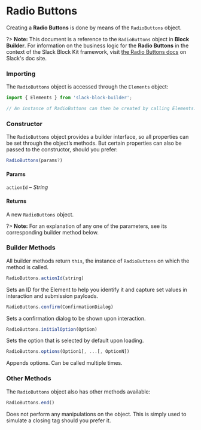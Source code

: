 # Radio Buttons

Creating a **Radio Buttons** is done by means of the `RadioButtons` object.

?> **Note:** This document is a reference to the `RadioButtons` object in **Block Builder**. For information on the business logic for the **Radio Buttons** in the context of the Slack Block Kit framework, visit [the Radio Buttons docs](https:&#x2F;&#x2F;api.slack.com&#x2F;reference&#x2F;block-kit&#x2F;block-elements#radio) on Slack's doc site.

### Importing

The `RadioButtons` object is accessed through the `Elements` object:

```javascript
import { Elements } from 'slack-block-builder';

// An instance of RadioButtons can then be created by calling Elements.RadioButtons();
```


### Constructor

The `RadioButtons` object provides a builder interface, so all properties can be set through the object’s methods. But certain properties can also be passed to the constructor, should you prefer:

```javascript
RadioButtons(params?)
```

#### Params

`actionId` – *String*

#### Returns

A new `RadioButtons` object.

?> **Note:** For an explanation of any one of the parameters, see its corresponding builder method below.

### Builder Methods

All builder methods return `this`, the instance of `RadioButtons` on which the method is called.

```javascript
RadioButtons.actionId(string)
```

Sets an ID for the Element to help you identify it and capture set values in interaction and submission payloads.
```javascript
RadioButtons.confirm(ConfirmationDialog)
```

Sets a confirmation dialog to be shown upon interaction.
```javascript
RadioButtons.initialOption(Option)
```

Sets the option that is selected by default upon loading.
```javascript
RadioButtons.options(Option1[, ...[, OptionN])
```

Appends options. Can be called multiple times.


### Other Methods

The `RadioButtons` object also has other methods available:

```javascript
RadioButtons.end()
```

Does not perform any manipulations on the object. This is simply used to simulate a closing tag should you prefer it.

